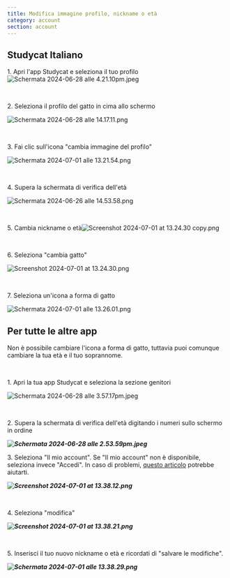 ```yaml
---
title: Modifica immagine profilo, nickname o età
category: account
section: account
---
```

## Studycat Italiano

1\. Apri l'app Studycat e seleziona il tuo profilo![Schermata 2024-06-28 alle 4.21.10pm.jpeg](https://help.Studycat.com/hc/article_attachments/34473186682009)

 

2\. Seleziona il profilo del gatto in cima allo schermo

![Schermata 2024-06-28 alle 14.17.11.png](https://help.Studycat.com/hc/article_attachments/34473186684953)

 

3\. Fai clic sull'icona "cambia immagine del profilo"

![Schermata 2024-07-01 alle 13.21.54.png](https://help.Studycat.com/hc/article_attachments/34473186707865)

 

4\. Supera la schermata di verifica dell'età

![Schermata 2024-06-26 alle 14.53.58.png](https://help.Studycat.com/hc/article_attachments/34473186715801)

 

5\. Cambia nickname o età![Screenshot 2024-07-01 at 13.24.30 copy.png](https://help.Studycat.com/hc/article_attachments/34473186721561)

 

6\. Seleziona "cambia gatto"

![Screenshot 2024-07-01 at 13.24.30.png](https://help.Studycat.com/hc/article_attachments/34473186726041)

 

7\. Seleziona un'icona a forma di gatto

![Schermata 2024-07-01 alle 13.26.01.png](https://help.Studycat.com/hc/article_attachments/34473149798937)

## 

## Per tutte le altre app

Non è possibile cambiare l'icona a forma di gatto, tuttavia puoi comunque cambiare la tua età e il tuo soprannome.

 

1\. Apri la tua app Studycat e seleziona la sezione genitori

![Schermata 2024-06-28 alle 3.57.17pm.jpeg](https://help.Studycat.com/hc/article_attachments/34473149804697)

 

2\. Supera la schermata di verifica dell'età digitando i numeri sullo schermo in ordine

***![Schermata 2024-06-28 alle 2.53.59pm.jpeg](https://help.Studycat.com/hc/article_attachments/34473149807641)***

3\. Seleziona "Il mio account". Se "Il mio account" non è disponibile, seleziona invece "Accedi". In caso di problemi, [questo articolo](https://help.Studycat.com/hc/en-us/articles/360051281554-Access-your-free-trial-or-subscription) potrebbe aiutarti.

***![Screenshot 2024-07-01 at 13.38.12.png](https://help.Studycat.com/hc/article_attachments/34473149811993)***

 

4\. Seleziona "modifica"

***![Screenshot 2024-07-01 at 13.38.21.png](https://help.Studycat.com/hc/article_attachments/34473186746521)***

 

5\. Inserisci il tuo nuovo nickname o età e ricordati di "salvare le modifiche".

***![Schermata 2024-07-01 alle 13.38.29.png](https://help.Studycat.com/hc/article_attachments/34473149816729)***